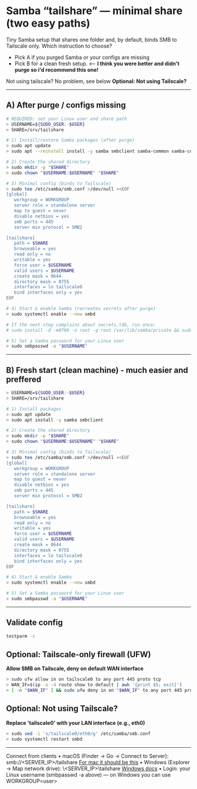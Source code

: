 # Samba “tailshare” — minimal share (two easy paths)

Tiny Samba setup that shares one folder and, by default, binds SMB to Tailscale only. 
Which instruction to choose?
- Pick A if you purged Samba or your configs are missing
- Pick B for a clean fresh setup. <-- **I think you were better and didn't purge so i'd recommend this one!**
  
Not using tailscale? No problem, see below **Optional: Not using Tailscale?**

----

## A) After purge / configs missing
```bash
# REQUIRED: set your Linux user and share path
> USERNAME=${SUDO_USER:-$USER}
> SHARE=/srv/tailshare

# 1) Install/restore Samba packages (after purge)
> sudo apt update
> sudo apt --reinstall install -y samba smbclient samba-common samba-common-bin

# 2) Create the shared directory
> sudo mkdir -p "$SHARE"
> sudo chown "$USERNAME:$USERNAME" "$SHARE"

# 3) Minimal config (binds to Tailscale)
> sudo tee /etc/samba/smb.conf >/dev/null <<EOF
[global]
   workgroup = WORKGROUP
   server role = standalone server
   map to guest = never
   disable netbios = yes
   smb ports = 445
   server min protocol = SMB2

[tailshare]
   path = $SHARE
   browseable = yes
   read only = no
   writable = yes
   force user = $USERNAME
   valid users = $USERNAME
   create mask = 0644
   directory mask = 0755
   interfaces = lo tailscale0
   bind interfaces only = yes
EOF

# 4) Start & enable Samba (recreates secrets after purge)
> sudo systemctl enable --now smbd

# If the next step complains about secrets.tdb, run once:
# sudo install -d -m0700 -o root -g root /var/lib/samba/private && sudo systemctl restart smbd

# 5) Set a Samba password for your Linux user
> sudo smbpasswd -a "$USERNAME"
```
--- 

## B) Fresh start (clean machine) - much easier and preffered

```bash
> USERNAME=${SUDO_USER:-$USER}
> SHARE=/srv/tailshare

# 1) Install packages
> sudo apt update
> sudo apt install -y samba smbclient

# 2) Create the shared directory
> sudo mkdir -p "$SHARE"
> sudo chown "$USERNAME:$USERNAME" "$SHARE"

# 3) Minimal config (binds to Tailscale)
> sudo tee /etc/samba/smb.conf >/dev/null <<EOF
[global]
   workgroup = WORKGROUP
   server role = standalone server
   map to guest = never
   disable netbios = yes
   smb ports = 445
   server min protocol = SMB2

[tailshare]
   path = $SHARE
   browseable = yes
   read only = no
   writable = yes
   force user = $USERNAME
   valid users = $USERNAME
   create mask = 0644
   directory mask = 0755
   interfaces = lo tailscale0
   bind interfaces only = yes
EOF

# 4) Start & enable Samba
> sudo systemctl enable --now smbd

# 5) Set a Samba password for your Linux user
> sudo smbpasswd -a "$USERNAME"
```
---

## Validate config
```bash
testparm -s
```

## Optional: Tailscale-only firewall (UFW)

**Allow SMB on Tailscale, deny on default WAN interface**
```bash
> sudo ufw allow in on tailscale0 to any port 445 proto tcp
> WAN_IF=$(ip -o -4 route show to default | awk '{print $5; exit}')
> [ -n "$WAN_IF" ] && sudo ufw deny in on "$WAN_IF" to any port 445 proto tcp
```
## Optional: Not using Tailscale?

**Replace 'tailscale0' with your LAN interface (e.g., eth0)**
```bash
> sudo sed -i 's/tailscale0/eth0/g' /etc/samba/smb.conf
> sudo systemctl restart smbd
```

---

Connect from clients
	•	macOS (Finder → Go → Connect to Server): smb://<SERVER_IP>/tailshare [For mac it should be this](https://support.apple.com/lt-lt/guide/mac-help/mchlp1140/mac)
	•	Windows (Explorer → Map network drive): \\<SERVER_IP>\tailshare [Windows docs](https://support.microsoft.com/en-us/windows/file-sharing-over-a-network-in-windows-b58704b2-f53a-4b82-7bc1-80f9994725bf)
	•	Login: your Linux username (smbpasswd -a above) — on Windows you can use WORKGROUP\<user>
